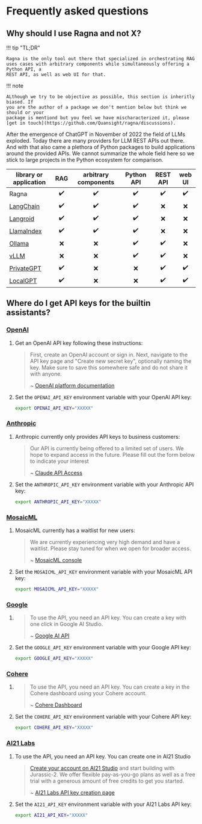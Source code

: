 # Frequently asked questions

## Why should I use Ragna and not X?

!!! tip "TL;DR"

    Ragna is the only tool out there that specialized in orchestrating RAG uses cases with arbitrary components while simultaneously offering a Python API, a
    REST API, as well as web UI for that.

!!! note

    ALthough we try to be objective as possible, this section is inheritly biased. If
    you are the author of a package we don't mention below but think we should or your
    package is mentiond but you feel we have mischaracterized it, please
    [get in touch](https://github.com/Quansight/ragna/discussions).

After the emergence of ChatGPT in November of 2022 the field of LLMs exploded. Today
there are many providers for LLM REST APIs out there. And with that also came a plethora
of Python packages to build applications around the provided APIs. We cannot summarize
the whole field here so we stick to large projects in the Python ecosystem for
comparison.

| library or application                                |        RAG         | arbitrary components |     Python API     |      REST API      |       web UI       |
| ----------------------------------------------------- | :----------------: | :------------------: | :----------------: | :----------------: | :----------------: |
| Ragna                                                 | :heavy_check_mark: |  :heavy_check_mark:  | :heavy_check_mark: | :heavy_check_mark: | :heavy_check_mark: |
| [LangChain](https://www.langchain.com/)               | :heavy_check_mark: |  :heavy_check_mark:  | :heavy_check_mark: |        :x:         |        :x:         |
| [Langroid](https://langroid.github.io/langroid/)      | :heavy_check_mark: |  :heavy_check_mark:  | :heavy_check_mark: |        :x:         |        :x:         |
| [LlamaIndex](https://www.llamaindex.ai/)              | :heavy_check_mark: |  :heavy_check_mark:  | :heavy_check_mark: |        :x:         |        :x:         |
| [Ollama](https://ollama.com/)                         |        :x:         |         :x:          | :heavy_check_mark: | :heavy_check_mark: |        :x:         |
| [vLLM](https://github.com/vllm-project/vllm)          |        :x:         |         :x:          | :heavy_check_mark: | :heavy_check_mark: |        :x:         |
| [PrivateGPT](https://privategpt.dev)                  | :heavy_check_mark: |         :x:          |        :x:         | :heavy_check_mark: | :heavy_check_mark: |
| [LocalGPT](https://github.com/PromtEngineer/localGPT) | :heavy_check_mark: |         :x:          |        :x:         | :heavy_check_mark: | :heavy_check_mark: |

## Where do I get API keys for the builtin assistants?

### [OpenAI](https://openai.com/)

1. Get an OpenAI API key following these instructions:
   > First, create an OpenAI account or sign in. Next, navigate to the API key page and
   > "Create new secret key", optionally naming the key. Make sure to save this
   > somewhere safe and do not share it with anyone.
   >
   > ~
   > [OpenAI platform documentation](https://platform.openai.com/docs/quickstart/account-setup)
2. Set the `OPENAI_API_KEY` environment variable with your OpenAI API key:
   ```bash
   export OPENAI_API_KEY="XXXXX"
   ```

### [Anthropic](https://www.anthropic.com)

1. Anthropic currently only provides API keys to business customers:
   > Our API is currently being offered to a limited set of users. We hope to expand
   > access in the future. Please fill out the form below to indicate your interest
   >
   > ~ [Claude API Access](https://www.anthropic.com/earlyaccess)
2. Set the `ANTHROPIC_API_KEY` environment variable with your Anthropic API key:
   ```bash
   export ANTHROPIC_API_KEY="XXXXX"
   ```

### [MosaicML](https://mosaicml.com)

1. MosaicML currently has a waitlist for new users:
   > We are currently experiencing very high demand and have a waitlist. Please stay
   > tuned for when we open for broader access.
   >
   > ~ [MosaicML console](https://console.mosaicml.com/)
2. Set the `MOSAICML_API_KEY` environment variable with your MosaicML API key:
   ```bash
   export MOSAICML_API_KEY="XXXXX"
   ```

### [Google](https://ai.google.dev/)

1. > To use the API, you need an API key. You can create a key with one click in Google
   > AI Studio.
   >
   > ~ [Google AI API](https://ai.google.dev/tutorials/setup)
2. Set the `GOOGLE_API_KEY` environment variable with your Google API key:
   ```bash
   export GOOGLE_API_KEY="XXXXX"
   ```

### [Cohere](https://cohere.com/)

1. > To use the API, you need an API key. You can create a key in the Cohere dashboard
   > using your Cohere account.
   >
   > ~ [Cohere Dashboard](https://dashboard.cohere.com/api-keys)
2. Set the `COHERE_API_KEY` environment variable with your Cohere API key:
   ```bash
   export COHERE_API_KEY="XXXXX"
   ```

### [AI21 Labs](https://www.ai21.com/)

1. To use the API, you need an API key. You can create one in AI21 Studio
   > [Create your account on AI21 Studio](https://studio.ai21.com/sign-up) and start
   > building with Jurassic-2. We offer flexible pay-as-you-go plans as well as a free
   > trial with a generous amount of free credits to get you started.
   >
   > ~ [AI21 Labs API key creation page](https://studio.ai21.com/account/api-key)
2. Set the `AI21_API_KEY` environment variable with your AI21 Labs API key:
   ```bash
   export AI21_API_KEY="XXXXX"
   ```
